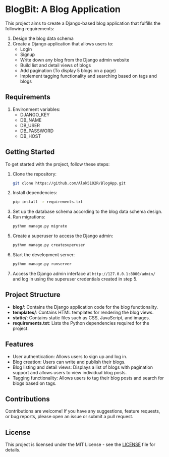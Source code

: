 # BlogBit: A Blog Application

This project aims to create a Django-based blog application that fulfills the following requirements:
1. Design the blog data schema
2. Create a Django application that allows users to:
    - Login
    - Signup
    - Write down any blog from the Django admin website
    - Build list and detail views of blogs
    - Add pagination (To display 5 blogs on a page)
    - Implement tagging functionality and searching based on tags and blogs

## Requirements
1. Environment variables:
   - DJANGO_KEY
   - DB_NAME
   - DB_USER
   - DB_PASSWORD
   - DB_HOST

## Getting Started
To get started with the project, follow these steps:

1. Clone the repository:
   ```bash
   git clone https://github.com/Alok5102R/BlogApp.git
   ```
2. Install dependencies:
   ```bash
   pip install -r requirements.txt
   ```
3. Set up the database schema according to the blog data schema design.
4. Run migrations:
   ```bash
   python manage.py migrate
   ```
5. Create a superuser to access the Django admin:
   ```bash
   python manage.py createsuperuser
   ```
6. Start the development server:
   ```bash
   python manage.py runserver
   ```
7. Access the Django admin interface at `http://127.0.0.1:8000/admin/` and log in using the superuser credentials created in step 5.

## Project Structure
- **blog/**: Contains the Django application code for the blog functionality.
- **templates/**: Contains HTML templates for rendering the blog views.
- **static/**: Contains static files such as CSS, JavaScript, and images.
- **requirements.txt**: Lists the Python dependencies required for the project.

## Features
- User authentication: Allows users to sign up and log in.
- Blog creation: Users can write and publish their blogs.
- Blog listing and detail views: Displays a list of blogs with pagination support and allows users to view individual blog posts.
- Tagging functionality: Allows users to tag their blog posts and search for blogs based on tags.

## Contributions
Contributions are welcome! If you have any suggestions, feature requests, or bug reports, please open an issue or submit a pull request.

## License
This project is licensed under the MIT License - see the [LICENSE](LICENSE) file for details.

